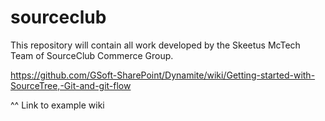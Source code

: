 # sourceclub

This repository will contain all work developed by the Skeetus McTech Team of SourceClub Commerce Group.

https://github.com/GSoft-SharePoint/Dynamite/wiki/Getting-started-with-SourceTree,-Git-and-git-flow

^^ Link to example wiki
